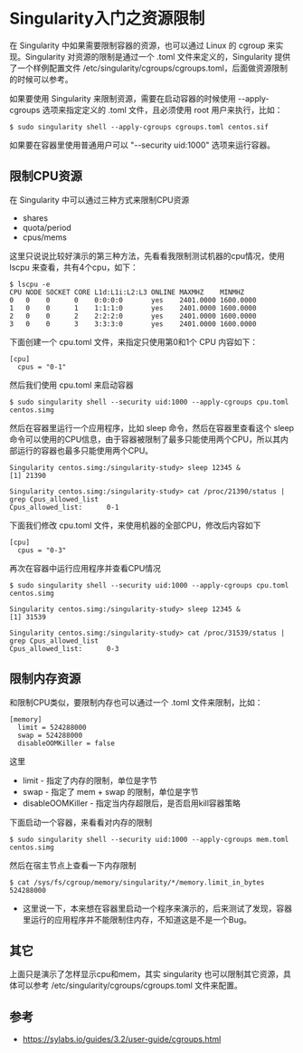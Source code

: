 # Singularity入门之资源限制

在 Singularity 中如果需要限制容器的资源，也可以通过 Linux 的 cgroup 来实现。Singularity 对资源的限制是通过一个 .toml 文件来定义的，Singularity 提供了一个样例配置文件 /etc/singularity/cgroups/cgroups.toml，后面做资源限制的时候可以参考。

如果要使用 Singularity 来限制资源，需要在启动容器的时候使用 --apply-cgroups 选项来指定定义的 .toml 文件，且必须使用 root 用户来执行，比如：

``` shell
$ sudo singularity shell --apply-cgroups cgroups.toml centos.sif
```

如果要在容器里使用普通用户可以 "--security uid:1000" 选项来运行容器。

## 限制CPU资源

在 Singularity 中可以通过三种方式来限制CPU资源
- shares
- quota/period
- cpus/mems

这里只说说比较好演示的第三种方法，先看看我限制测试机器的cpu情况，使用 lscpu 来查看，共有4个cpu，如下：

``` shell
$ lscpu -e
CPU NODE SOCKET CORE L1d:L1i:L2:L3 ONLINE MAXMHZ    MINMHZ
0   0    0      0    0:0:0:0       yes    2401.0000 1600.0000
1   0    0      1    1:1:1:0       yes    2401.0000 1600.0000
2   0    0      2    2:2:2:0       yes    2401.0000 1600.0000
3   0    0      3    3:3:3:0       yes    2401.0000 1600.0000
```

下面创建一个 cpu.toml 文件，来指定只使用第0和1个 CPU 内容如下：

``` shell
[cpu]
  cpus = "0-1"
```

然后我们使用 cpu.toml 来启动容器

``` shell
$ sudo singularity shell --security uid:1000 --apply-cgroups cpu.toml centos.simg
```

然后在容器里运行一个应用程序，比如 sleep 命令，然后在容器里查看这个 sleep 命令可以使用的CPU信息，由于容器被限制了最多只能使用两个CPU，所以其内部运行的容器也最多只能使用两个CPU。

``` shell
Singularity centos.simg:/singularity-study> sleep 12345 &
[1] 21390

Singularity centos.simg:/singularity-study> cat /proc/21390/status | grep Cpus_allowed_list
Cpus_allowed_list:      0-1
```

下面我们修改 cpu.toml 文件，来使用机器的全部CPU，修改后内容如下

``` shell
[cpu]
  cpus = "0-3"
```

再次在容器中运行应用程序并查看CPU情况

``` shell
$ sudo singularity shell --security uid:1000 --apply-cgroups cpu.toml centos.simg

Singularity centos.simg:/singularity-study> sleep 12345 &
[1] 31539

Singularity centos.simg:/singularity-study> cat /proc/31539/status | grep Cpus_allowed_list
Cpus_allowed_list:      0-3
```

## 限制内存资源

和限制CPU类似，要限制内存也可以通过一个 .toml 文件来限制，比如：

``` shell
[memory]
  limit = 524288000
  swap = 524288000
  disableOOMKiller = false
```

这里

- limit - 指定了内存的限制，单位是字节
- swap - 指定了 mem + swap 的限制，单位是字节
- disableOOMKiller - 指定当内存超限后，是否启用kill容器策略

下面启动一个容器，来看看对内存的限制

``` shell
$ sudo singularity shell --security uid:1000 --apply-cgroups mem.toml centos.simg
```

然后在宿主节点上查看一下内存限制

``` shell
$ cat /sys/fs/cgroup/memory/singularity/*/memory.limit_in_bytes
524288000
```

* 这里说一下，本来想在容器里启动一个程序来演示的，后来测试了发现，容器里运行的应用程序并不能限制住内存，不知道这是不是一个Bug。

## 其它

上面只是演示了怎样显示cpu和mem，其实 singularity 也可以限制其它资源，具体可以参考 /etc/singularity/cgroups/cgroups.toml 文件来配置。


## 参考

- https://sylabs.io/guides/3.2/user-guide/cgroups.html
